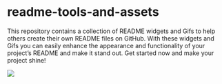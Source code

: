 # readme-tools-and-assets
This repository contains a collection of README widgets and Gifs to help others create their own README files on GitHub. With these widgets and Gifs you can easily enhance the appearance and functionality of your project’s README and make it stand out. Get started now and make your project shine!

[![](https://visitcount.itsvg.in/api?id=readme-tools-and-assets&label=Repo-Views&color=12&icon=9&pretty=true)](https://visitcount.itsvg.in)

